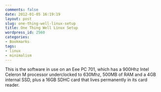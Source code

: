 ```yaml
---
comments: false
date: 2012-01-05 16:19:19
layout: post
slug: one-thing-well-linux-setup
title: One Thing Well Linux Setup
wordpress_id: 2560
categories:
- Bookmarks
tags:
- linux
- minimalism
---
```


This is the software in use on an Eee PC 701, which has a 900Hhz Intel Celeron M processor underclocked to 630Mhz, 500MB of RAM and a 4GB internal SSD, plus a 16GB SDHC card that lives permanently in its card reader.
